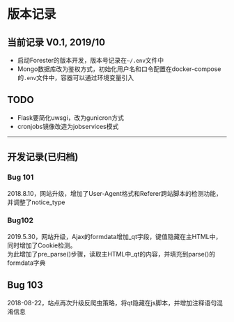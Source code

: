 # 版本记录

## 当前记录 V0.1, 2019/10

- 启动Forester的版本开发，版本号记录在`~/.env`文件中
- Mongo数据库改为鉴权方式，初始化用户名和口令配置在docker-compose的`.env`文件中，容器可以通过环境变量引入

## TODO

- Flask要简化uwsgi，改为gunicron方式
- cronjobs镜像改造为jobservices模式

---

## 开发记录(已归档)

### Bug 101

2018.8.10，网站升级，增加了User-Agent格式和Referer跨站脚本的检测功能，并调整了notice_type
  
### Bug102

2019.5.30，网站升级，Ajax的formdata增加_qt字段，键值隐藏在主HTML中，同时增加了Cookie检测。  
为此增加了pre_parse()步骤，读取主HTML中_qt的内容，并填充到parse()的formdata字典

## Bug 103

2018-08-22，站点再次升级反爬虫策略，将qt隐藏在js脚本，并增加注释语句混淆信息
